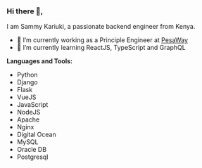 ### Hi there 👋,

I am Sammy Kariuki, a passionate backend engineer from Kenya.

- 🔭 I’m currently working as a Principle Engineer at [PesaWay](https://www.pesaway.com)
- 🌱 I’m currently learning ReactJS, TypeScript and GraphQL


**Languages and Tools:**  
- Python
- Django
- Flask
- VueJS
- JavaScript
- NodeJS
- Apache
- Nginx
- Digital Ocean
- MySQL
- Oracle DB
- Postgresql
